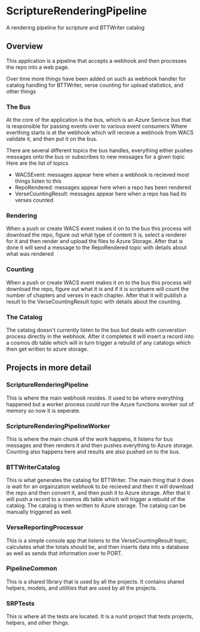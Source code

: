# ScriptureRenderingPipeline
A rendering pipeline for scripture and BTTWriter catalog

## Overview
This application is a pipeline that accepts a webhook and then
 processes the repo into a web page. 
 
 Over time more things have been added on such as webhook handler for
 catalog handling for BTTWriter, verse counting for upload
 statistics, and other things

 ### The Bus
 At the core of the application is the bus, which is an Azure Serivce bus
 that is responsible for passing events over to various event consumers
Where everthing starts is at the webhook which will recieve a webhook from WACS validate it, and then put it on the bus.

There are several different topics the bus handles, everything either pushes messages onto the bus or subscribes to new messages for a given topic
Here are the list of topics
- WACSEvent: messages appear here when a webhook is recieved most things listen to this
- RepoRendered: messages appear here when a repo has been rendered
- VerseCountingResult: messages appear here when a repo has had its verses counted

### Rendering
When a push or create WACS event makes it on to the bus this process will download the repo, figure out what type of content it is, 
select a renderer for it and then render and upload the files to Azure Storage.
After that is done it will send a message to the RepoRendered topic with details about what was rendered

### Counting
When a push or create WACS event makes it on to the bus this process will download the repo, figure out what it is and if it is scriptuere
will count the number of chapters and verses in each chapter.
After that it will publish a result to the VerseCountingResult topic with details about the counting.

### The Catalog
The catalog doesn't currently listen to the bus but deals with converstion process directly in the webhook.
After it completes it will insert a record into a cosmos db table which will in turn trigger a rebuild of any catalogs which then get written to azure storage.

## Projects in more detail

### ScriptureRenderingPipeline
This is where the main webhook resides. It used to be where everything happened but a worker process could run the Azure functions worker out of memory so now it is seperate.

### ScriptureRenderingPipelineWorker
This is where the main chunk of the work happens, it listens for bus messages and then renders it and then pushes everything to Azure storage.
Counting also happens here and results are also pushed on to the bus.

### BTTWriterCatalog
This is what generates the catalog for BTTWriter. The main thing that it does is wait for an orgainzation webhook to be recieved and then it will download the repo and then convert it,  and then push it to Azure storage.
After that it will push a record to a cosmos db table which will trigger a rebuild of the catalog. The catalog is then written to Azure storage. The catalog can be manually triggered as well.

### VerseReportingProcessor
This is a simple console app that listens to the VerseCountingResult topic, calculates what the totals should be, and then inserts data into a database as well as sends that information over to PORT.

### PipelineCommon
This is a shared library that is used by all the projects. It contains shared helpers, models, and utilities that are used by all the projects.

### SRPTests
This is where all the tests are located. It is a nunit project that tests projects, helpers, and other things.